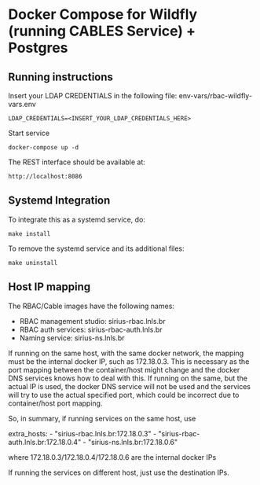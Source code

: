 # Docker Compose for Wildfly (running CABLES Service) + Postgres

## Running instructions

Insert your LDAP CREDENTIALS in the following file: env-vars/rbac-wildfly-vars.env

    LDAP_CREDENTIALS=<INSERT_YOUR_LDAP_CREDENTIALS_HERE>

Start service

	docker-compose up -d

The REST interface should be available at:

	http://localhost:8086

## Systemd Integration

To integrate this as a systemd service, do:

    make install

To remove the systemd service and its additional files:

    make uninstall

## Host IP mapping

The RBAC/Cable images have the following names:

  - RBAC management studio: sirius-rbac.lnls.br
  - RBAC auth services: sirius-rbac-auth.lnls.br
  - Naming service: sirius-ns.lnls.br

If running on the same host, with the same
docker network, the mapping must be the internal
docker IP, such as 172.18.0.3. This is necessary
as the port mapping between the container/host
might change and the docker DNS services knows
how to deal with this. If running on the same,
but the actual IP is used, the docker DNS service
will not be used and the services will try to
use the actual specified port, which could be
incorrect due to container/host port mapping.

So, in summary, if running services on the same
host, use

  extra_hosts:
    - "sirius-rbac.lnls.br:172.18.0.3"
    - "sirius-rbac-auth.lnls.br:172.18.0.4"
    - "sirius-ns.lnls.br:172.18.0.6"

where 172.18.0.3/172.18.0.4/172.18.0.6 are the internal
docker IPs

If running the services on different host, just use
the destination IPs.
